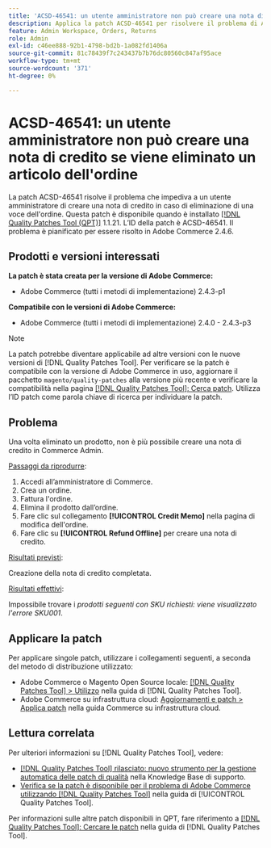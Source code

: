 ```yaml
---
title: 'ACSD-46541: un utente amministratore non può creare una nota di credito se viene eliminato un articolo dell''ordine'
description: Applica la patch ACSD-46541 per risolvere il problema di Adobe Commerce, per cui una volta eliminato un prodotto non è più possibile creare una nota di credito nell’amministratore Adobe Commerce.
feature: Admin Workspace, Orders, Returns
role: Admin
exl-id: c46ee888-92b1-4798-bd2b-1a082fd1406a
source-git-commit: 81c78439f7c243437b7b76dc80560c847af95ace
workflow-type: tm+mt
source-wordcount: '371'
ht-degree: 0%

---
```


# ACSD-46541: un utente amministratore non può creare una nota di credito se viene eliminato un articolo dell&#39;ordine

La patch ACSD-46541 risolve il problema che impediva a un utente amministratore di creare una nota di credito in caso di eliminazione di una voce dell&#39;ordine. Questa patch è disponibile quando è installato [[!DNL Quality Patches Tool (QPT)]](https://experienceleague.adobe.com/it/docs/commerce-knowledge-base/kb/announcements/commerce-announcements/magento-quality-patches-released-new-tool-to-self-serve-quality-patches) 1.1.21. L’ID della patch è ACSD-46541. Il problema è pianificato per essere risolto in Adobe Commerce 2.4.6.

## Prodotti e versioni interessati

**La patch è stata creata per la versione di Adobe Commerce:**

* Adobe Commerce (tutti i metodi di implementazione) 2.4.3-p1

**Compatibile con le versioni di Adobe Commerce:**

* Adobe Commerce (tutti i metodi di implementazione) 2.4.0 - 2.4.3-p3

>[!NOTE]
>
>La patch potrebbe diventare applicabile ad altre versioni con le nuove versioni di [!DNL Quality Patches Tool]. Per verificare se la patch è compatibile con la versione di Adobe Commerce in uso, aggiornare il pacchetto `magento/quality-patches` alla versione più recente e verificare la compatibilità nella pagina [[!DNL Quality Patches Tool]: Cerca patch](https://experienceleague.adobe.com/tools/commerce-quality-patches/index.html?lang=it). Utilizza l’ID patch come parola chiave di ricerca per individuare la patch.

## Problema

Una volta eliminato un prodotto, non è più possibile creare una nota di credito in Commerce Admin.

<u>Passaggi da riprodurre</u>:

1. Accedi all’amministratore di Commerce.
1. Crea un ordine.
1. Fattura l&#39;ordine.
1. Elimina il prodotto dall’ordine.
1. Fare clic sul collegamento **[!UICONTROL Credit Memo]** nella pagina di modifica dell&#39;ordine.
1. Fare clic su **[!UICONTROL Refund Offline]** per creare una nota di credito.

<u>Risultati previsti</u>:

Creazione della nota di credito completata.

<u>Risultati effettivi</u>:

Impossibile trovare i _prodotti seguenti con SKU richiesti: viene visualizzato l&#39;errore SKU001_.

## Applicare la patch

Per applicare singole patch, utilizzare i collegamenti seguenti, a seconda del metodo di distribuzione utilizzato:

* Adobe Commerce o Magento Open Source locale: [[!DNL Quality Patches Tool] > Utilizzo](/help/tools/quality-patches-tool/usage.md) nella guida di [!DNL Quality Patches Tool].
* Adobe Commerce su infrastruttura cloud: [Aggiornamenti e patch > Applica patch](https://experienceleague.adobe.com/docs/commerce-cloud-service/user-guide/develop/upgrade/apply-patches.html?lang=it) nella guida Commerce su infrastruttura cloud.

## Lettura correlata

Per ulteriori informazioni su [!DNL Quality Patches Tool], vedere:

* [[!DNL Quality Patches Tool] rilasciato: nuovo strumento per la gestione automatica delle patch di qualità](https://experienceleague.adobe.com/it/docs/commerce-knowledge-base/kb/announcements/commerce-announcements/magento-quality-patches-released-new-tool-to-self-serve-quality-patches) nella Knowledge Base di supporto.
* [Verifica se la patch è disponibile per il problema di Adobe Commerce utilizzando  [!DNL Quality Patches Tool]](/help/tools/quality-patches-tool/patches-available-in-qpt/check-patch-for-magento-issue-with-magento-quality-patches.md) nella guida di [!UICONTROL Quality Patches Tool].


Per informazioni sulle altre patch disponibili in QPT, fare riferimento a [[!DNL Quality Patches Tool]: Cercare le patch](https://experienceleague.adobe.com/tools/commerce-quality-patches/index.html?lang=it) nella guida di [!DNL Quality Patches Tool].
